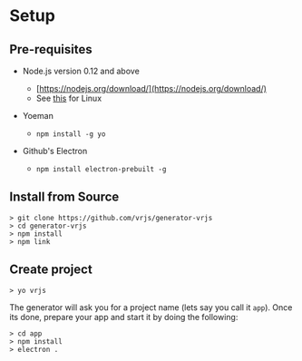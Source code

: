 # Setup

## Pre-requisites

- Node.js version 0.12 and above
  - [https://nodejs.org/download/](https://nodejs.org/download/)
  - See [this](https://nodesource.com/blog/nodejs-v012-iojs-and-the-nodesource-linux-repositories) for Linux

- Yoeman
  - `npm install -g yo`

- Github's Electron
  - `npm install electron-prebuilt -g`	
	
## Install from Source

```
> git clone https://github.com/vrjs/generator-vrjs
> cd generator-vrjs
> npm install
> npm link
```

## Create project
```
> yo vrjs
```
The generator will ask you for a project name (lets say you call it `app`).  Once its done, prepare your app and start it by doing the following:

```
> cd app
> npm install
> electron .
```